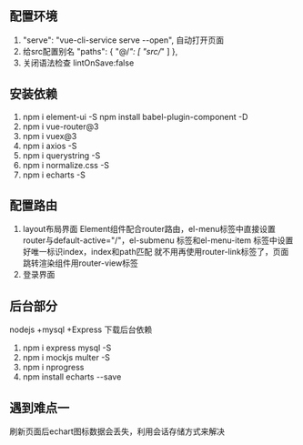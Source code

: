 ## 配置环境
1. "serve": "vue-cli-service serve --open", 自动打开页面
2. 给src配置别名
     "paths": {
      "@/*": [
        "src/*"
      ]
    },
3. 关闭语法检查
  lintOnSave:false
## 安装依赖
1. npm i element-ui -S   npm install babel-plugin-component -D
2. npm i vue-router@3
3. npm i vuex@3
4. npm i axios -S
5. npm i querystring -S
5. npm i normalize.css -S
6. npm i echarts -S

## 配置路由
1. layout布局界面
Element组件配合router路由，el-menu标签中直接设置router与default-active="/"，el-submenu 标签和el-menu-item 标签中设置好唯一标识index，index和path匹配
就不用再使用router-link标签了，页面跳转渲染组件用router-view标签
2. 登录界面

## 后台部分
nodejs +mysql +Express
下载后台依赖
1. npm i express mysql -S
2. npm i mockjs multer -S
3. npm i nprogress
4. npm install echarts --save

## 遇到难点一
刷新页面后echart图标数据会丢失，利用会话存储方式来解决